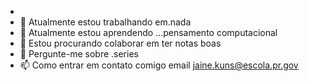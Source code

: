 - 
-  🔭 Atualmente estou trabalhando em.nada
- 🌱 Atualmente estou aprendendo ...pensamento computacional
- 👯 Estou procurando colaborar em ter notas boas
- 💬 Pergunte-me sobre .series
- 📫 Como entrar em contato comigo email jaine.kuns@escola.pr.gov

